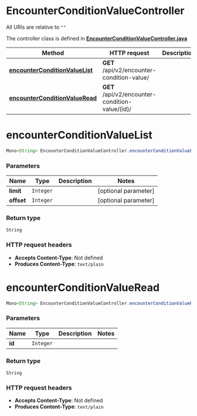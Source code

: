 # EncounterConditionValueController

All URIs are relative to `""`

The controller class is defined in **[EncounterConditionValueController.java](../../src/main/java/org/openapitools/controller/EncounterConditionValueController.java)**

Method | HTTP request | Description
------------- | ------------- | -------------
[**encounterConditionValueList**](#encounterConditionValueList) | **GET** /api/v2/encounter-condition-value/ | 
[**encounterConditionValueRead**](#encounterConditionValueRead) | **GET** /api/v2/encounter-condition-value/{id}/ | 

<a name="encounterConditionValueList"></a>
# **encounterConditionValueList**
```java
Mono<String> EncounterConditionValueController.encounterConditionValueList(limitoffset)
```



### Parameters
Name | Type | Description  | Notes
------------- | ------------- | ------------- | -------------
**limit** | `Integer` |  | [optional parameter]
**offset** | `Integer` |  | [optional parameter]

### Return type
`String`


### HTTP request headers
 - **Accepts Content-Type**: Not defined
 - **Produces Content-Type**: `text/plain`

<a name="encounterConditionValueRead"></a>
# **encounterConditionValueRead**
```java
Mono<String> EncounterConditionValueController.encounterConditionValueRead(id)
```



### Parameters
Name | Type | Description  | Notes
------------- | ------------- | ------------- | -------------
**id** | `Integer` |  |

### Return type
`String`


### HTTP request headers
 - **Accepts Content-Type**: Not defined
 - **Produces Content-Type**: `text/plain`

